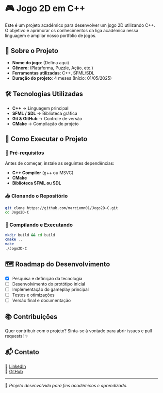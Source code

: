 # 🎮 Jogo 2D em C++

Este é um projeto acadêmico para desenvolver um jogo 2D utilizando C++. O objetivo é aprimorar os conhecimentos da liga acadêmica nessa linguagem e ampliar nosso portfólio de jogos.

## 📌 Sobre o Projeto
- **Nome do jogo**: (Defina aqui)
- **Gênero**: (Plataforma, Puzzle, Ação, etc.)
- **Ferramentas utilizadas**: C++, SFML/SDL
- **Duração do projeto**: 4 meses (Início: 01/05/2025)

## 🛠 Tecnologias Utilizadas
- **C++** → Linguagem principal
- **SFML / SDL** → Biblioteca gráfica
- **Git & GitHub** → Controle de versão
- **CMake** → Compilação do projeto

## 🚀 Como Executar o Projeto

### 🔧 Pré-requisitos
Antes de começar, instale as seguintes dependências:

- **C++ Compiler** (g++ ou MSVC)
- **CMake**
- **Biblioteca SFML ou SDL**

### 📥 Clonando o Repositório
```bash
git clone https://github.com/marciomn01/Jogo2D-C.git
cd Jogo2D-C
```

### 🔨 Compilando e Executando
```bash
mkdir build && cd build
cmake ..
make
./Jogo2D-C
```

## 🗺 Roadmap do Desenvolvimento
- [x] Pesquisa e definição da tecnologia
- [ ] Desenvolvimento do protótipo inicial
- [ ] Implementação do gameplay principal
- [ ] Testes e otimizações
- [ ] Versão final e documentação

## 📚 Contribuições
Quer contribuir com o projeto? Sinta-se à vontade para abrir issues e pull requests! ✨

## 📬 Contato
📌 [LinkedIn](https://www.linkedin.com/in/marciomelchiadesnascimento/)  
🐙 [GitHub](https://github.com/marciomn01)

---
📌 *Projeto desenvolvido para fins acadêmicos e aprendizado.*
